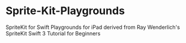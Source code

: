 # Sprite-Kit-Playgrounds
SpriteKit for Swift Playgrounds for iPad derived from Ray Wenderlich's SpriteKit Swift 3 Tutorial for Beginners
